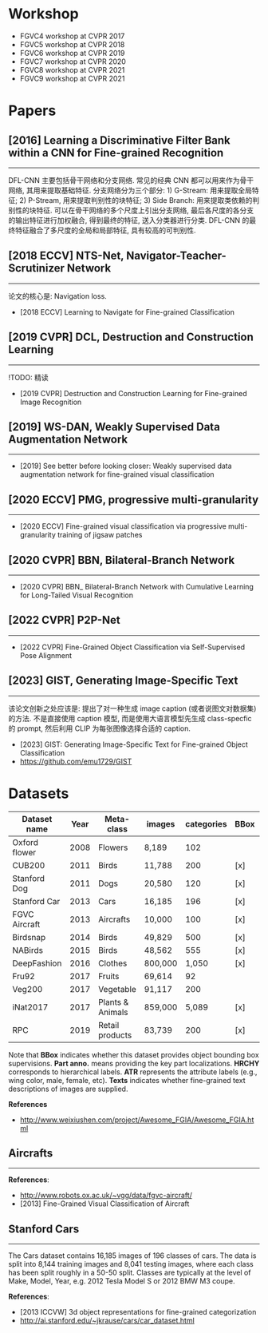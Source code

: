 # Workshop
- FGVC4 workshop at CVPR 2017
- FGVC5 workshop at CVPR 2018
- FGVC6 workshop at CVPR 2019
- FGVC7 workshop at CVPR 2020
- FGVC8 workshop at CVPR 2021
- FGVC9 workshop at CVPR 2021

# Papers

## [2016] Learning a Discriminative Filter Bank within a CNN for Fine-grained Recognition
---
DFL-CNN 主要包括骨干网络和分支网络. 常见的经典 CNN 都可以用来作为骨干网络, 其用来提取基础特征. 分支网络分为三个部分: 1) G-Stream: 用来提取全局特征; 2) P-Stream, 用来提取判别性的块特征; 3) Side Branch: 用来提取类依赖的判别性的块特征. 可以在骨干网络的多个尺度上引出分支网络, 最后各尺度的各分支的输出特征进行加权融合, 得到最终的特征, 送入分类器进行分类. DFL-CNN 的最终特征融合了多尺度的全局和局部特征, 具有较高的可判别性. 

## [2018 ECCV] NTS-Net, Navigator-Teacher-Scrutinizer Network
----
论文的核心是: Navigation loss.

- [2018 ECCV] Learning to Navigate for Fine-grained Classification

## [2019 CVPR] DCL, Destruction and Construction Learning
----
!TODO: 精读

- [2019 CVPR] Destruction and Construction Learning for Fine-grained Image Recognition

## [2019] WS-DAN, Weakly Supervised Data Augmentation Network
----
- [2019] See better before looking closer: Weakly supervised data augmentation network for fine-grained visual classification

## [2020 ECCV] PMG, progressive multi-granularity
---
- [2020 ECCV] Fine-grained visual classification via progressive multi-granularity training of jigsaw patches

## [2020 CVPR] BBN, Bilateral-Branch Network
----
- [2020 CVPR] BBN_ Bilateral-Branch Network with Cumulative Learning for Long-Tailed Visual Recognition

## [2022 CVPR] P2P-Net
----
- [2022 CVPR] Fine-Grained Object Classification via Self-Supervised Pose Alignment

## [2023] GIST, Generating Image-Specific Text
---
该论文创新之处应该是: 提出了对一种生成 image caption (或者说图文对数据集) 的方法. 不是直接使用 caption 模型, 而是使用大语言模型先生成 class-specfic 的 prompt, 然后利用 CLIP 为每张图像选择合适的 caption.

- [2023] GIST: Generating Image-Specific Text for Fine-grained Object Classification
- https://github.com/emu1729/GIST


# Datasets

Dataset name  | Year | Meta-class       | images  | categories | BBox | Part anno. | HRCHY | ATR | Texts
--------------|------|------------------|---------|------------|------|------------|-------|-----|-------
Oxford flower | 2008 | Flowers          | 8,189   | 102        |      |            |       |     | [x]
CUB200        | 2011 | Birds            | 11,788  | 200        | [x]  | [x]        |       | [x] | [x]
Stanford Dog  | 2011 | Dogs             | 20,580  | 120        | [x]  |            |       |     | 
Stanford Car  | 2013 | Cars             | 16,185  | 196        | [x]  |            | [x]   |     | 
FGVC Aircraft | 2013 | Aircrafts        | 10,000  | 100        | [x]  |            |       |     | 
Birdsnap      | 2014 | Birds            | 49,829  | 500        | [x]  | [x]        |       | [x] | 
NABirds       | 2015 | Birds            | 48,562  | 555        | [x]  | [x]        |       |     | 
DeepFashion   | 2016 | Clothes          | 800,000 | 1,050      | [x]  | [x]        |       | [x] | 
Fru92         | 2017 | Fruits           | 69,614  | 92         |      |            | [x]   |     | 
Veg200        | 2017 | Vegetable        | 91,117  | 200        |      |            | [x]   |     | 
iNat2017      | 2017 | Plants & Animals | 859,000 | 5,089      | [x]  |            | [x]   |     | 
RPC           | 2019 | Retail products  | 83,739  | 200        | [x]  |            | [x]   |     | 

Note that **BBox** indicates whether this dataset provides object bounding box supervisions. **Part anno.** means providing the key part localizations. **HRCHY** corresponds to hierarchical labels. **ATR** represents the attribute labels (e.g., wing color, male, female, etc). **Texts** indicates whether fine-grained text descriptions of images are supplied.

**References**
- http://www.weixiushen.com/project/Awesome_FGIA/Awesome_FGIA.html


## Aircrafts
---
**References**:
- http://www.robots.ox.ac.uk/~vgg/data/fgvc-aircraft/
- [2013] Fine-Grained Visual Classification of Aircraft


## Stanford Cars
---
The Cars dataset contains 16,185 images of 196 classes of cars. The data is split into 8,144 training images and 8,041 testing images, where each class has been split roughly in a 50-50 split. Classes are typically at the level of Make, Model, Year, e.g. 2012 Tesla Model S or 2012 BMW M3 coupe.

**References**:
- [2013 ICCVW] 3d object representations for fine-grained categorization
- http://ai.stanford.edu/~jkrause/cars/car_dataset.html

